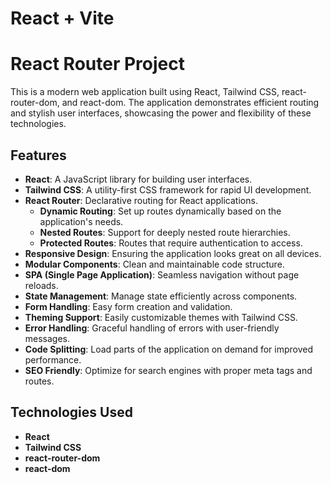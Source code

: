 # React + Vite

# React Router Project

This is a modern web application built using React, Tailwind CSS, react-router-dom, and react-dom. The application demonstrates efficient routing and stylish user interfaces, showcasing the power and flexibility of these technologies.

## Features

- **React**: A JavaScript library for building user interfaces.
- **Tailwind CSS**: A utility-first CSS framework for rapid UI development.
- **React Router**: Declarative routing for React applications.
  - **Dynamic Routing**: Set up routes dynamically based on the application's needs.
  - **Nested Routes**: Support for deeply nested route hierarchies.
  - **Protected Routes**: Routes that require authentication to access.
- **Responsive Design**: Ensuring the application looks great on all devices.
- **Modular Components**: Clean and maintainable code structure.
- **SPA (Single Page Application)**: Seamless navigation without page reloads.
- **State Management**: Manage state efficiently across components.
- **Form Handling**: Easy form creation and validation.
- **Theming Support**: Easily customizable themes with Tailwind CSS.
- **Error Handling**: Graceful handling of errors with user-friendly messages.
- **Code Splitting**: Load parts of the application on demand for improved performance.
- **SEO Friendly**: Optimize for search engines with proper meta tags and routes.

## Technologies Used

- **React**
- **Tailwind CSS**
- **react-router-dom**
- **react-dom**


